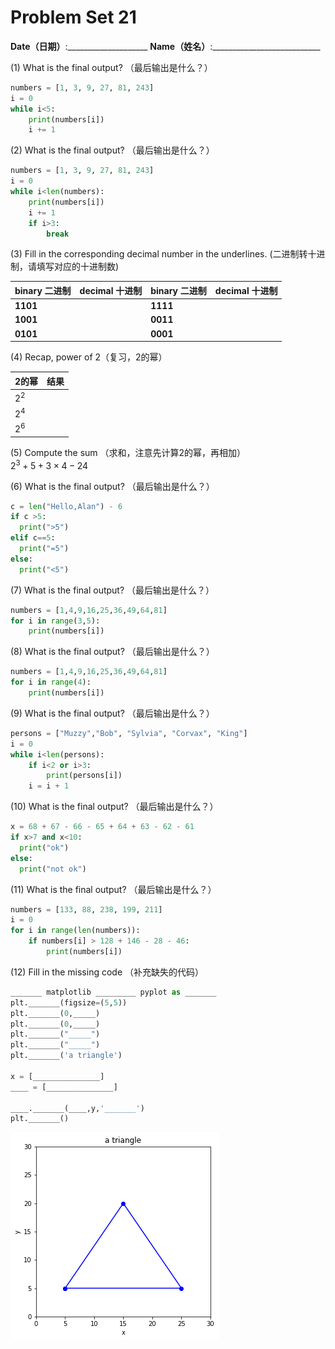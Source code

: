 # Problem Set 21
**Date（日期）**:____________________   **Name（姓名）**:___________________________

(1) What is the final output?  （最后输出是什么？）

```python
numbers = [1, 3, 9, 27, 81, 243]
i = 0
while i<5:
    print(numbers[i])
    i += 1
```

(2) What is the final output?  （最后输出是什么？）

```python
numbers = [1, 3, 9, 27, 81, 243]
i = 0
while i<len(numbers):
    print(numbers[i])
    i += 1
    if i>3:
        break
```

(3) Fill in the corresponding decimal number in the underlines. (二进制转十进制，请填写对应的十进制数)  

| binary 二进制  | decimal 十进制  | binary 二进制  | decimal 十进制  |
|---|---|---|---|
|**1101** |  |**1111** |  |  
|**1001** |  |**0011** |  |  
|**0101** |  |**0001** |  |  

(4) Recap, power of 2（复习，2的幂）

| 2的幂    |   结果        |
|------|------|
| $2^2$ |      |
| $2^4$   |     |
| $2^6$ |      |

(5) Compute the sum （求和，注意先计算2的幂，再相加）  
$2^3 + 5 + 3\times 4 - 24$

(6) What is the final output?  （最后输出是什么？）
```python
c = len("Hello,Alan") - 6
if c >5:
  print(">5")
elif c==5:
  print("=5")
else:
  print("<5")
```

(7) What is the final output?  （最后输出是什么？）
```python
numbers = [1,4,9,16,25,36,49,64,81]
for i in range(3,5):
    print(numbers[i])
```

(8) What is the final output?  （最后输出是什么？）
```python
numbers = [1,4,9,16,25,36,49,64,81]
for i in range(4):
    print(numbers[i])
```

(9) What is the final output?  （最后输出是什么？）
```python
persons = ["Muzzy","Bob", "Sylvia", "Corvax", "King"]
i = 0
while i<len(persons):
    if i<2 or i>3:
        print(persons[i])
    i = i + 1
```

(10) What is the final output?  （最后输出是什么？）
```python
x = 68 + 67 - 66 - 65 + 64 + 63 - 62 - 61
if x>7 and x<10:
  print("ok")
else:
  print("not ok")
```

(11) What is the final output?  （最后输出是什么？）
```python
numbers = [133, 88, 238, 199, 211]
i = 0
for i in range(len(numbers)):
    if numbers[i] > 128 + 146 - 28 - 46:
        print(numbers[i])
```

(12) Fill in the missing code  （补充缺失的代码）
```python
_______ matplotlib _________ pyplot as _______
plt._______(figsize=(5,5))
plt._______(0,_____)
plt._______(0,_____)
plt._______("_____")
plt._______("_____")
plt._______('a triangle')

x = [_______________]
____ = [_______________]

____._______(____,y,'_______')
plt._______()
```

![lec20-3](./images/lec20-3.png)

